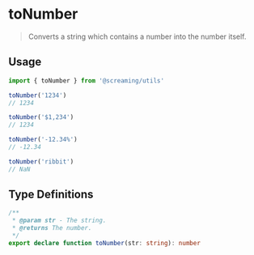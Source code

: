 # toNumber

> Converts a string which contains a number into the number itself.

## Usage

```ts
import { toNumber } from '@screaming/utils'

toNumber('1234')
// 1234

toNumber('$1,234')
// 1234

toNumber('-12.34%')
// -12.34

toNumber('ribbit')
// NaN
```

## Type Definitions

```ts
/**
 * @param str - The string.
 * @returns The number.
 */
export declare function toNumber(str: string): number
```
